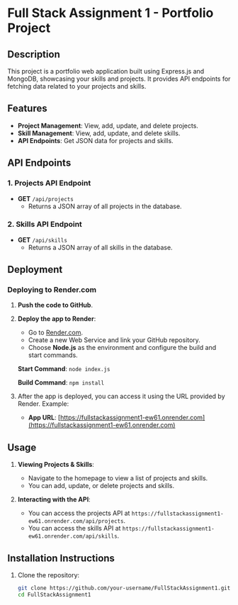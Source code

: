 # Full Stack Assignment 1 - Portfolio Project

## Description

This project is a portfolio web application built using Express.js and MongoDB, showcasing your skills and projects. It provides API endpoints for fetching data related to your projects and skills.

## Features

- **Project Management**: View, add, update, and delete projects.
- **Skill Management**: View, add, update, and delete skills.
- **API Endpoints**: Get JSON data for projects and skills.

## API Endpoints

### 1. Projects API Endpoint
- **GET** `/api/projects`
  - Returns a JSON array of all projects in the database.


### 2. Skills API Endpoint
- **GET** `/api/skills`
  - Returns a JSON array of all skills in the database.
  
## Deployment

### Deploying to Render.com

1. **Push the code to GitHub**.
2. **Deploy the app to Render**:
   - Go to [Render.com](https://render.com).
   - Create a new Web Service and link your GitHub repository.
   - Choose **Node.js** as the environment and configure the build and start commands.

   **Start Command**: `node index.js`
   
   **Build Command**: `npm install`

3. After the app is deployed, you can access it using the URL provided by Render. Example:
   - **App URL**: [https://fullstackassignment1-ew61.onrender.com](https://fullstackassignment1-ew61.onrender.com)

## Usage

1. **Viewing Projects & Skills**:
   - Navigate to the homepage to view a list of projects and skills.
   - You can add, update, or delete projects and skills.

2. **Interacting with the API**:
   - You can access the projects API at `https://fullstackassignment1-ew61.onrender.com/api/projects`.
   - You can access the skills API at `https://fullstackassignment1-ew61.onrender.com/api/skills`.

## Installation Instructions

1. Clone the repository:
   ```bash
   git clone https://github.com/your-username/FullStackAssignment1.git
   cd FullStackAssignment1
